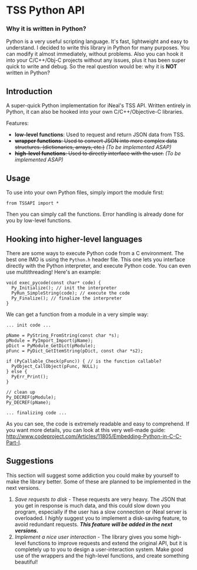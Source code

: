 TSS Python API
==============

### Why it is written in Python?
Python is a very useful scripting language. It's fast, lightweight and easy to understand. I decided to write this library in Python for many purposes. You can modify it almost immediately, without problems. Also you can hook it into your C/C++/Obj-C projects without any issues, plus it has been super quick to write and debug. 
So the real question would be: why it is **NOT** written in Python? 

Introduction
------------

A super-quick Python implementation for iNeal's TSS API. Written entirely in Python, it can also be hooked into your own C/C++/Objective-C libraries.

Features:

- **low-level functions**: Used to request and return JSON data from TSS.
- ~~**wrapper functions**: Used to convert JSON into more complex data structures. (dictionaries, arrays, etc.)~~ *(To be implemented ASAP)*
- ~~**high-level functions**: Used to directly interface with the user.~~ *(To be implemented ASAP)*

Usage
-----

To use into your own Python files, simply import the module first:

  `from TSSAPI import *`

Then you can simply call the functions. Error handling is already done for you by low-level functions.

Hooking into higher-level languages
-----------------------------------

There are some ways to execute Python code from a C environment. The best one IMO is using the `Python.h` header file. This one lets you interface directly with the Python interpreter, and execute Python code. You can even use multithreading! Here's an example:

```
void exec_pycode(const char* code) {
  Py_Initialize(); // init the interpreter
  PyRun_SimpleString(code); // execute the code
  Py_Finalize(); // finalize the interpreter
}
```

We can get a function from a module in a very simple way:

```
... init code ...

pName = PyString_FromString(const char *s);
pModule = PyImport_Import(pName);
pDict = PyModule_GetDict(pModule);
pFunc = PyDict_GetItemString(pDict, const char *s2);

if (PyCallable_Check(pFunc)) { // is the function callable?
  PyObject_CallObject(pFunc, NULL);
} else {
  PyErr_Print();
}

// clean up
Py_DECREF(pModule);
Py_DECREF(pName);

... finalizing code ...
```

As you can see, the code is extremely readable and easy to comprehend. If you want more details, you can look at this very well-made guide: http://www.codeproject.com/Articles/11805/Embedding-Python-in-C-C-Part-I.

Suggestions
-----------

This section will suggest some addiction you could make by yourself to make the library better. Some of these are planned to be implemented in the next versions.

1. _Save requests to disk_ - These requests are very heavy. The JSON that you get in response is much data, and this could slow down you program, especially if the user has a slow connection or iNeal server is overloaded. I *highly* suggest you to implement a disk-saving feature, to avoid redundant requests. _**This feature will be added in the next versions.**_
2. _Implement a nice user interaction_ - The library gives you some high-level functions to improve requests and extend the original API, but it is completely up to you to design a user-interaction system. Make good use of the wrappers and the high-level functions, and create something beautiful!
